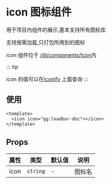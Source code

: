 # icon 图标组件

用于项目内组件的展示,基本支持所有图标库

支持按需加载,只打包所用到的图标

icon 组件位于 [/@/components/Icon](https://github.com/anncwb/vue-vben-admin/tree/main/src/components/Icon)内

::: tip

icon 的值可以在[Iconify](https://iconify.design) 上面查询 :::

## 使用

```vue
<template>
  <icon icon="gg:loadbar-doc"></icon>
</template>
```

## Props

| 属性 | 类型     | 默认值 | 说明   |
| ---- | -------- | ------ | ------ |
| icon | `string` | -      | 图标名 |
